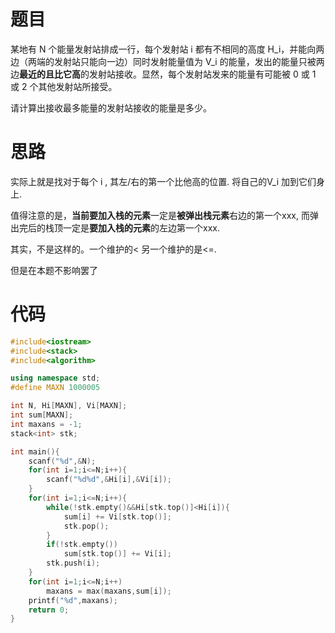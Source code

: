 # 题目

某地有 N 个能量发射站排成一行，每个发射站 i 都有不相同的高度 H_i，并能向两边（两端的发射站只能向一边）同时发射能量值为 V_i 的能量，发出的能量只被两边**最近的且比它高**的发射站接收。显然，每个发射站发来的能量有可能被 0 或 1 或 2 个其他发射站所接受。

请计算出接收最多能量的发射站接收的能量是多少。

# 思路

实际上就是找对于每个 i , 其左/右的第一个比他高的位置. 将自己的V_i 加到它们身上.

值得注意的是，**当前要加入栈的元素**一定是**被弹出栈元素**右边的第一个xxx, 而弹出完后的栈顶一定是**要加入栈的元素**的左边第一个xxx.



其实，不是这样的。一个维护的< 另一个维护的是<=.

但是在本题不影响罢了



# 代码

```cpp
#include<iostream>
#include<stack>
#include<algorithm>

using namespace std;
#define MAXN 1000005

int N, Hi[MAXN], Vi[MAXN];
int sum[MAXN];
int maxans = -1;
stack<int> stk;

int main(){
    scanf("%d",&N);
    for(int i=1;i<=N;i++){
        scanf("%d%d",&Hi[i],&Vi[i]);
    }
    for(int i=1;i<=N;i++){
        while(!stk.empty()&&Hi[stk.top()]<Hi[i]){
            sum[i] += Vi[stk.top()];
            stk.pop();
        }
        if(!stk.empty())
            sum[stk.top()] += Vi[i];
        stk.push(i);
    }
    for(int i=1;i<=N;i++)
        maxans = max(maxans,sum[i]);
    printf("%d",maxans);
    return 0;
}
```

